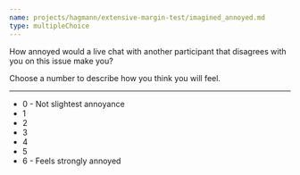 ```yaml
---
name: projects/hagmann/extensive-margin-test/imagined_annoyed.md
type: multipleChoice
---
```


How annoyed would a live chat with another participant that disagrees with you on this issue make you?

Choose a number to describe how you think you will feel.

---

- 0 - Not slightest annoyance
- 1
- 2
- 3
- 4
- 5
- 6 - Feels strongly annoyed 